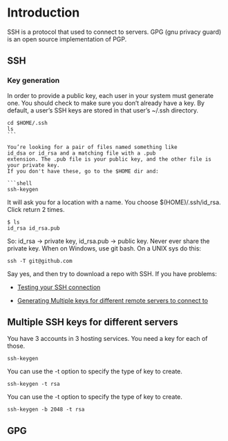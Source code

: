 # Introduction

SSH is a protocol that used to connect to servers. GPG (gnu privacy guard) is an
open source implementation of PGP.

## SSH

### Key generation

In order to provide a public key, each user in your system must generate one.
You should check to make sure you don’t already have a key.
By default, a user’s SSH keys are stored in that user’s ~/.ssh directory.

```shell
cd $HOME/.ssh
ls
``` 

You’re looking for a pair of files named something like 
id_dsa or id_rsa and a matching file with a .pub
extension. The .pub file is your public key, and the other file is your private key.
If you don't have these, go to the $HOME dir and:

```shell
ssh-keygen
```

It will ask you for a location with a name. You choose $(HOME)/.ssh/id_rsa. Click return 2 times.

```shell
$ ls
id_rsa id_rsa.pub
```

So: id_rsa -> private key, id_rsa.pub -> public key. Never ever share the private key.
When on Windows, use git bash. On a UNIX sys do this:

```shell
ssh -T git@github.com
```

Say yes, and then try to download a repo with SSH. If you have problems:

- [Testing your SSH connection](https://docs.github.com/en/github/authenticating-to-github/testing-your-ssh-connection)

- [Generating Multiple keys for different remote servers to connect to](https://docs.gitlab.com/ee/ssh/)

## Multiple SSH keys for different servers

You have 3 accounts in 3 hosting services. You need a key for each of those.

```shell
ssh-keygen
```

You can use the -t option to specify the type of key to create.

```shell
ssh-keygen -t rsa
```

You can use the -t option to specify the type of key to create.

```shell
ssh-keygen -b 2048 -t rsa
```

## GPG
